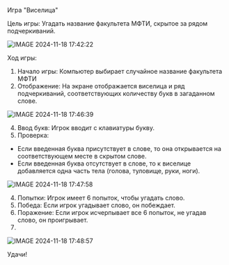 Игра "Виселица"

Цель игры: Угадать название факультета МФТИ, 
скрытое за рядом подчеркиваний.

![IMAGE 2024-11-18 17:42:22](https://github.com/user-attachments/assets/e4e3121c-9744-461f-b2d8-8aae88f782c2)

Ход игры:

1. Начало игры: Компьютер выбирает случайное название факультета МФТИ
2. Отображение: На экране отображается виселица и ряд подчеркиваний, 
соответствующих количеству букв в загаданном слове.

![IMAGE 2024-11-18 17:46:39](https://github.com/user-attachments/assets/4fc0e6cf-081c-478a-8983-c554d2cbec34)

4. Ввод букв: Игрок вводит с клавиатуры букву.
5. Проверка:
  * Если введенная буква присутствует в слове, то она открывается 
  на соответствующем месте в скрытом слове. 
  * Если введенная буква отсутствует в слове, то к виселице 
  добавляется одна часть тела (голова, туловище, руки, ноги).

![IMAGE 2024-11-18 17:47:58](https://github.com/user-attachments/assets/294b9229-1f5c-4e98-9c97-b71af5f102b0)

4. Попытки: Игрок имеет 6 попыток, чтобы угадать слово. 
5. Победа: Если игрок угадывает слово, он побеждает.
6. Поражение: Если игрок исчерпывает все 6 попыток, не угадав слово, он проигрывает.
7. 
![IMAGE 2024-11-18 17:48:57](https://github.com/user-attachments/assets/995818f3-30b6-45a1-9318-ceacdecdf054)

Удачи!


